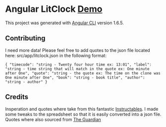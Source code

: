 # Angular LitClock [Demo](https://literary-clock.appspot.com/)

This project was generated with [Angular CLI](https://github.com/angular/angular-cli) version 1.6.5.

## Contributing
I need more data! Please feel free to add quotes to the json file located here: src/app/litclock.json in the following format:

`
{
    "timecode": "string - Twenty four hour time ex: 13:01",
    "label": "string - time string that will match in the quote ex: One minute after One",
    "quote": "string - the quote ex: The time on the clone was One minute after One",
    "book": "string - book title",
    "author": "string - author"
}
`


## Credits

Insperation and quotes where take from this fantastic [Instructables](https://www.instructables.com/id/Literary-Clock-Made-From-E-reader/). I made some tweaks to the spreadsheet so that it is easily converted into a json file.
Quotes where also sourced from [The Guardian](https://www.theguardian.com/books/table/2011/apr/21/literary-clock)
